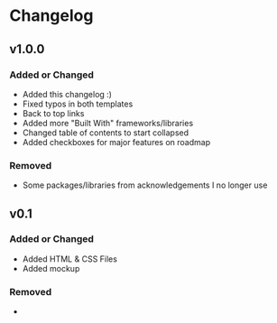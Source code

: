 # Changelog

## v1.0.0

### Added or Changed

- Added this changelog :)
- Fixed typos in both templates
- Back to top links
- Added more "Built With" frameworks/libraries
- Changed table of contents to start collapsed
- Added checkboxes for major features on roadmap

### Removed

- Some packages/libraries from acknowledgements I no longer use

## v0.1

### Added or Changed

- Added HTML & CSS Files
- Added mockup

### Removed

- 

